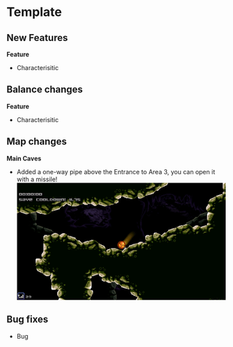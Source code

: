 # Template
## New Features
**Feature**
 - Characterisitic
## Balance changes
**Feature**
 - Characterisitic
## Map changes
**Main Caves**
 - Added a one-way pipe above the Entrance to Area 3, you can open it with a missile!
![good morning steele](/notes/1.9/Dules/a0h09.gif)
## Bug fixes
 - Bug